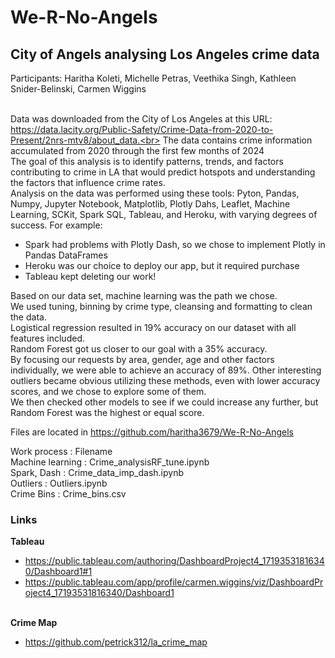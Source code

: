 # We-R-No-Angels<br>
## City of Angels analysing Los Angeles crime data<br>

Participants:  Haritha Koleti, Michelle Petras, Veethika Singh, Kathleen Snider-Belinski, Carmen Wiggins<br><br>

Data was downloaded from the City of Los Angeles at this URL:  https://data.lacity.org/Public-Safety/Crime-Data-from-2020-to-Present/2nrs-mtv8/about_data.<br>
The data contains crime information accumulated from 2020 through the first few months of 2024<br>
The goal of this analysis is to identify patterns, trends, and factors contributing to crime in LA that would predict hotspots and understanding the factors that influence crime rates.  <br>
Analysis on the data was performed using these tools:  Pyton, Pandas, Numpy, Jupyter Notebook, Matplotlib, Plotly Dahs, Leaflet, Machine Learning, SCKit, Spark SQL, Tableau, and Heroku, with varying degrees of success.  For example:<br>
  - Spark had problems with Plotly Dash, so we chose to implement Plotly in Pandas DataFrames
  - Heroku was our choice to deploy our app, but it required purchase
  - Tableau kept deleting our work!

Based on our data set, machine learning was the path we chose.<br>
We used tuning, binning by crime type, cleansing and formatting to clean the data.<br>
Logistical regression resulted in 19% accuracy on our dataset with all features included.<br>
Random Forest got us closer to our goal with a 35% accuracy.<br>
By focusing our requests by area, gender, age and other factors individually, we were able to achieve an accuracy of 89%.  Other interesting outliers became obvious utilizing these methods, even with lower accuracy scores, and we chose to explore some of them.<br>
We then checked other models to see if we could increase any further, but Random Forest was the highest or equal score.<br>


Files are located in https://github.com/haritha3679/We-R-No-Angels<br>

Work process : Filename<br>
Machine learning : Crime_analysisRF_tune.ipynb<br>
Spark, Dash :  Crime_data_imp_dash.ipynb<br>
Outliers : Outliers.ipynb<br>
Crime Bins : Crime_bins.csv<br>

### Links
<strong>Tableau</strong><br>
  - https://public.tableau.com/authoring/DashboardProject4_17193531816340/Dashboard1#1<br>
  - https://public.tableau.com/app/profile/carmen.wiggins/viz/DashboardProject4_17193531816340/Dashboard1<br>

<br><strong>Crime Map</strong><br>
  - https://github.com/petrick312/la_crime_map<br>

